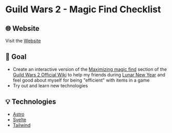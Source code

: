 # Guild Wars 2 - Magic Find Checklist

## 🌐 Website

Visit the [Website](https://magicfind.henahax.de/)

## 🎯 Goal

- Create an interactive version of the [Maximizing magic find](https://wiki.guildwars2.com/wiki/Magic_Find#Maximizing_magic_find) section of the [Guild Wars 2 Official Wiki](https://wiki.guildwars2.com/wiki/Main_Page) to help my friends during [Lunar New Year](https://wiki.guildwars2.com/wiki/Lunar_New_Year) and feel good about myself for being "efficient" with items in a game
- Try out and learn new technologies

## 💡 Technologies

- [Astro](https://astro.build/)
- [Svelte](https://svelte.dev/)
- [Tailwind](https://tailwindcss.com/)
